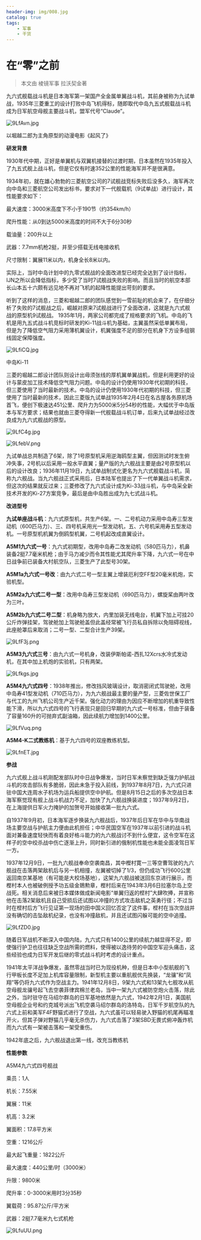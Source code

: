 ```yaml
---
header-img: img/008.jpg
catalog: true
tags:
    - 军事
    - 干货
---
```


# 在“零”之前

> 本文由 棱镜军事 拉沃契金著

九六式舰载战斗机是日本海军第一架国产全金属单翼战斗机，其前身被称为九试单战，1935年三菱重工的设计打败中岛飞机得标，随即取代中岛九五式舰载战斗机成为日军航空母舰主要战斗机，盟军代号“Claude”。

![9LfAvn.jpg](https://s1.ax1x.com/2018/03/26/9LfAvn.jpg)

以堀越二郎为主角原型的动漫电影《起风了》

**研发背景**

1930年代中期，正好是单翼机与双翼机接替的过渡时期，日本虽然在1935年投入了九五式舰上战斗机，但是它仅有时速352公里的性能海军并不是很满意。

1934年初，就在雄心勃勃的三菱航空公司的7试舰战竞标失败后没多久，海军再次向中岛和三菱航空公司发出标书，要求对下一代舰载机（9试单战）进行设计，其性能要求如下：

最大速度：3000米高度下不小于190节（约354km/h）

爬升性能：从0到达5000米高度的时间不大于6分30秒

载油量：200升以上

武器：7.7mm机枪2挺，并至少搭载无线电接收机

尺寸限制：翼展11米以内，机身全长8米以内。

实际上，当时中岛计划中的九零式舰战的全面改进型已经完全达到了设计指标，IJN之所以会降低指标，多少受了当时7试舰战失败的影响。而且当时的航空本部长山本五十六颇有远见地不再对飞机的起降性能提出苛刻的要求。

听到了这样的消息，三菱和堀越二郎的团队感觉到一雪前耻的机会来了，在仔细分析了失败的7试舰战之后，崛越对原来7试舰战进行了全面改进，这就是九六式舰战的原型机9试舰战。
1935年1月，两家公司都完成了规格要求的飞机。中岛的飞机是用九五式战斗机竞标时研发的Ki-11战斗机为基础，主翼虽然采低单翼布局，但是为了降低空气阻力采用薄机翼设计，机翼强度不足的部分在机身下方设多组钢线固定保障强度。

![9LfiCQ.jpg](https://s1.ax1x.com/2018/03/26/9LfiCQ.jpg)

中岛Ki-11

三菱的堀越二郎设计团队则设计出毋须张线的厚机翼单翼战机，但是利用更好的设计与蒙皮加工技术降低空气阻力问题。中岛的设计仍使用1930年代初期的科技，但三菱使用了当时最新的技术。中岛的设计仍使用1930年代初期的科技，但三菱使用了当时最新的技术，因此三菱版九试单战1935年2月4日在名古屋各务原机场首飞，便创下极速达451公里、爬升力为5000米5分54秒的性能，大幅优于中岛版本与军方要求；结果也就由三菱夺得新一代舰载战斗机订单，后来九试单战经过改良成为九六式舰战的原型。

![9LfC4g.jpg](https://s1.ax1x.com/2018/03/26/9LfC4g.jpg)

![9LfebV.png](https://s1.ax1x.com/2018/03/26/9LfebV.png)

九试单战总共制造了6架，除了1号原型机采用逆海鸥型主翼，但因测试时发生俯冲失事，2号机以后采用一般水平直翼；量产版的九六舰战主要是由2号原型机以后的设计改良；1936年11月19日，九试单战制式化更名为九六式舰载战斗机，简称九六舰战。当九六舰战正式采用后，日本陆军也提出了下一代单翼战斗机需求，但这次的结果就反过来；三菱修改了九六式设计成为Ki-33战斗机，与中岛采全新技术开发的Ki-27方案竞争，最后是由中岛胜出成为九七式战斗机。

**改进型号**

**九试单座战斗机**：九六式原型机，共生产6架。一、二号机动力采用中岛寿三型发动机（600匹马力）、三、四号机采用光一型发动机，五、六号机采用寿五型发动机。一号原型机机翼为倒鸥型机翼，二号机起改成直翼设计。

**A5M1九六式一号**：九六式初期型，改用中岛寿二改发动机（580匹马力），机鼻装备2挺7.7毫米机枪；由于马力减少而令其性能尤其爬升率下降，九六式一号在中日战争前已装备大村航空队，三菱生产了此型号30架。

**A5M1a九六式一号改**：由九六式二号一型主翼上增装厄利空FF型20毫米机炮，实验机型。

**A5M2a九六式二号一型**：改用中岛寿三型发动机（690匹马力），螺旋桨由两叶改为三叶。
 
**A5M2b九六式二号二型**：机身略为放大，内里加装无线电台，机翼下加上可挂20公斤炸弹挂架，驾驶舱加上驾驶舱盖但此盖经常被飞行员私自拆除以免阻碍视线，此座舱罩后来取消；二号一型、二型合计生产39架。 

![9LfF3j.png](https://s1.ax1x.com/2018/03/26/9LfF3j.png)

**A5M3九六式三号**：由九六式一号机身，改装伊斯帕诺-西扎12Xcrs水冷式发动机，在其中加上机炮的实验机，只有两架。

![9Lfkgs.jpg](https://s1.ax1x.com/2018/03/26/9Lfkgs.jpg)

**A5M4九六式四号**：1938年推出，修改挡风玻璃设计，取消密闭式驾驶舱，改用中岛寿41型发动机（710匹马力），为九六舰战最主要的量产型，三菱佐世保工厂与代工的九州飞机公司生产近千架。强化动力的理由为因应不断增加的机重导致性能下滑，所以九六式四号的飞行表现只是回归早期的九六式一号标准，但由于装备了容量160升的可抛弃式副油箱，因此续航力增加到1400公里。

![9LfVuq.png](https://s1.ax1x.com/2018/03/26/9LfVuq.png)

**A5M4-K二式教练机**：基于九六四号的双座教练机型。

![9LfnET.jpg](https://s1.ax1x.com/2018/03/26/9LfnET.jpg)

**参战**

九六式舰上战斗机刚配发部队时中日战争爆发，当时日军未察觉到缺乏强力护航战斗机的攻击部队有多脆弱，因此未急于投入前线，到1937年8月7日，九六式只进驻中国大连周水子机场为运兵船提供空中护航。但是8月15日之后的多次空战日本海军察觉现有舰上战斗机战力不足，加快了九六舰战换装进度；1937年9月2日，在上海提供日军火力掩护的加贺号开始接收第一批九六式。

自1937年9月初，日本海军逐步换装九六舰战后，1937年后日军在华中与华南战场主要空战与护航主力便由此机担任；中华民国空军在1937年以前引进的战斗机面对兼备速度轻快而有着良好格斗能力的九六舰战讨不到什么便宜，这令空军在这样子的空中绞杀战中伤亡逐渐上升，同时新引进的俄制机性能也未能全面凌驾日军一方。

1937年12月9日，一批九六舰战奉命空袭南昌，其中樫村寛一三等空曹驾驶的九六舰战在击落两架敌机后与另一机相撞，左翼被切掉了1/3，但仍成功飞行600公里返回南京某基地（有可能是大校场基地），这架九六舰战被送回东京进行展示，而樫村本人也被破例授予功五级金鵄勲章，樫村后来在1943年3月6日拉塞尔岛上空战死。相关消息后来被日本媒体做成新闻电影“单翼归返的㭴村”大肆吹捧，并宣称他在击落2架敌机且自己受损后还试图以冲撞的方式攻击敌机之英勇行径；不过当时在㭴村后方飞行见证第一现场的田中国义回忆否定了这件事，㭴村在当次空战并没有确切的击坠敌机纪录，也没有冲撞敌机，并且还试图闪躲可能的空中追撞。

![9LfZD0.jpg](https://s1.ax1x.com/2018/03/26/9LfZD0.jpg)

随着日军战机不断深入中国内陆，九六式只有1400公里的续航力越显得不足，即使强行护卫也往往缺乏空战所需的燃料，使得被以逸待劳的中国空军迎头痛击，这些经验也成为日军开发后继的零式战斗机时考虑的设计重点。 

1941年太平洋战争爆发，虽然零战当时已为现役机种，但是日本中小型航舰的飞行甲板长度不足加上机库容量限制，新型机主要以重航舰优先换装，“龙骧”和“凤翔”等仍将九六式作为空战主力。1941年12月8日，9架九六式和13架九七舰攻从航空母舰龙骧号起飞去空袭菲律宾棉兰老岛，当中一架九六式被防空炮火击落，除此之外，当时驻守在马绍尔群岛的日军基地依然是九六式，1942年2月1日，美国航空母舰企业号和约克城号派出飞机空袭马绍尔群岛的洛特岛，日军千岁航空队的九六式上前和美军F4F野猫式进行了空战，九六式虽可以轻易驶入野猫的机尾再瞄准开火，但其子弹对野猫几乎毫无杀伤力，九六式击落了3架SBD无畏式俯冲轰炸机而九六式有一架被击落和一架受重伤。

1942年底之后，九六舰战退出第一线，改充当教练机

**性能参数**

A5M4九六式四号舰战

乘员：1人

机长：7.55米

翼展：11米

机高：3.2米

翼面积：17.8平方米

空重：1216公斤

最大起飞重量：1822公斤

最大速度：440公里/时（3000米）

升限：9800米

爬升率：0-3000米用时3分35秒

翼载荷：95.87公斤/平方米

武器：2挺7.7毫米九七式机枪

![9LfuUU.png](https://s1.ax1x.com/2018/03/26/9LfuUU.png)






